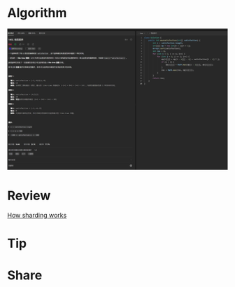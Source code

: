 # Algorithm

![](../../../images/temp/zhenran-2023-10-22-lc.png)

# Review

[How sharding works](https://medium.com/@jeeyoungk/how-sharding-works-b4dec46b3f6)

# Tip



# Share

